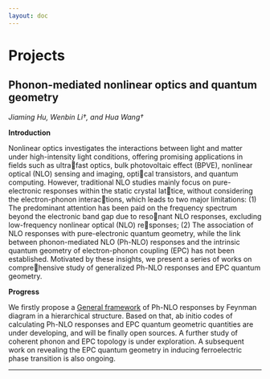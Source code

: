 ```yaml
---
layout: doc
---
```


# Projects

## Phonon-mediated nonlinear optics and quantum geometry

_Jiaming Hu, Wenbin Li†, and Hua Wang†_

**Introduction**

Nonlinear optics investigates the interactions between light and matter under high-intensity light conditions, offering promising applications in fields such as ultrafast optics, bulk photovoltaic effect (BPVE), nonlinear optical (NLO) sensing and imaging, optical transistors, and quantum computing. However, traditional NLO studies mainly focus on pure-electronic responses within the static crystal lattice, without considering the electron-phonon interactions, which leads to two major limitations: (1) The predominant attention has been paid on the frequency spectrum beyond the electronic band gap due to resonant NLO responses, excluding low-frequency nonlinear optical (NLO) responses; (2) The association of NLO responses with pure-electronic quantum geometry, while the link between phonon-mediated NLO (Ph-NLO) responses and the intrinsic quantum geometry of electron-phonon coupling (EPC) has not been established. Motivated by these insights, we present a series of works on comprehensive study of generalized Ph-NLO responses and EPC quantum geometry.

**Progress**

We firstly propose a [General framework](https://arxiv.org/pdf/2410.09677) of Ph-NLO responses by Feynman diagram in a hierarchical structure. Based on that, ab initio codes of calculating Ph-NLO responses and EPC quantum geometric quantities are under developing, and will be finally open sources. A further study of coherent phonon and EPC topology is under exploration. A subsequent work on revealing the EPC quantum geometry in inducing ferroelectric phase transition is also ongoing. 

---